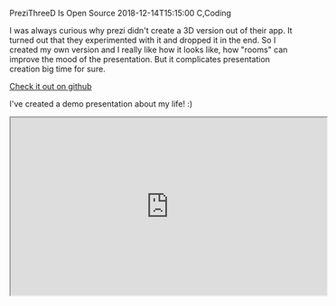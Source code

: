 PreziThreeD Is Open Source
2018-12-14T15:15:00
C,Coding

I was always curious why prezi didn't create a 3D version out of their app. It turned out that they experimented with it and dropped it in the end. So I created my own version and I really like how it looks like, how "rooms" can improve the mood of the presentation. But it complicates presentation creation big time for sure.  

[Check it out on github](https://github.com/milgra/prezithreed)

I've created a demo presentation about my life! :)

<iframe width="560" height="315" src="https://www.youtube.com/embed/N7G-w_UtRoY" allow="accelerometer; autoplay; encrypted-media; gyroscope; picture-in-picture; fullscreen"></iframe>